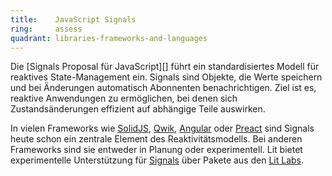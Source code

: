```yaml
---
title:    JavaScript Signals  
ring:     assess  
quadrant: libraries-frameworks-and-languages
---
```


Die [Signals Proposal für JavaScript][] führt ein standardisiertes Modell für reaktives State-Management ein. Signals sind Objekte, die Werte speichern und bei Änderungen automatisch Abonnenten benachrichtigen. Ziel ist es, reaktive Anwendungen zu ermöglichen, bei denen sich Zustandsänderungen effizient auf abhängige Teile auswirken.

In vielen Frameworks wie [SolidJS][solidjs], [Qwik][qwik], [Angular][angular] oder [Preact][preact] sind Signals heute schon ein zentrale Element des Reaktivitätsmodells. Bei anderen Frameworks sind sie entweder in Planung oder experimentell. Lit bietet experimentelle Unterstützung für [Signals][lit-signals] über Pakete aus den [Lit Labs][lit-labs].

[signals-proposal]: https://github.com/tc39/proposal-signals
[solidjs]: https://www.solidjs.com/tutorial/introduction_signals
[qwik]: https://qwik.dev/docs/components/state/
[angular]: https://angular.dev/guide/signals
[preact]: https://preactjs.com/guide/v10/signals/
[lit-signals]: https://lit.dev/docs/data/signals/
[lit-labs]: https://lit.dev/docs/libraries/labs/
